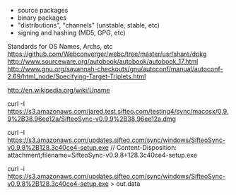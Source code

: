 - source packages
- binary packages
- "distributions", "channels" (unstable, stable, etc)
- signing and hashing (MD5, GPG, etc)



Standards for OS Names, Archs, etc
https://github.com/Webconverger/webc/tree/master/usr/share/dpkg
http://www.sourceware.org/autobook/autobook/autobook_17.html
http://www.gnu.org/savannah-checkouts/gnu/autoconf/manual/autoconf-2.69/html_node/Specifying-Target-Triplets.html

http://en.wikipedia.org/wiki/Uname




curl -I https://s3.amazonaws.com/jared.test.sifteo.com/testing4/sync/macosx/0.9.9%2B38.96ee12a/SifteoSync-v0.9.9%2B38.96ee12a.dmg



curl -I https://s3.amazonaws.com/updates.sifteo.com/sync/windows/SifteoSync-v0.9.8%2B128.3c40ce4-setup.exe
// Content-Disposition: attachment;filename=SifteoSync-v0.9.8+128.3c40ce4-setup.exe

curl -i https://s3.amazonaws.com/updates.sifteo.com/sync/windows/SifteoSync-v0.9.8%2B128.3c40ce4-setup.exe > out.data
